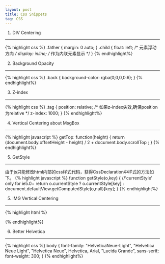```yaml
---
layout: post
title: Css Snippets
tag: CSS
---
```


1. DIV Centering
---------------
{% highlight css %}
.father {
    margin: 0 auto;
}
.child {
    float: left;      /* 元素浮动方向     */
    display: inline;  /* 作为内联元素显示 */
}
{% endhighlight%}

2. Background Opacity
---------------
{% highlight css %}
.back {
	background-color: rgba(0,0,0,0.6);
}
{% endhighlight%}

3. Z-index
---------------
{% highlight css %}
.tag {
	position: relative;  /* 如果z-index失效,确保position为relative */
	z-index: 1000;
}
{% endhighlight%}

4. Vertical Centering about MsgBox
---------------
{% highlight javascript %}
getTop: function(height) {
    return (document.body.offsetHeight - height) / 2 + document.body.scrollTop ;
}
{% endhighlight%}

5. GetStyle
---------------
由于js只能修改html内部的css样式代码，获得CssDeclaration中样式的方法如下。
{% highlight javascript %}
function getStyle(o,key) { //'currentStyle' only for ie5.0+
    return o.currentStyle ?
        o.currentStyle[key] :
        document.defaultView.getComputedStyle(o,null)[key];
}
{% endhighlight%}

5. IMG Vertical Centering
---------------
{% highlight html %}
<div style="display:table-cell;vertical-align:middle;">
    <img style="">
</div>
{% endhighlight%}

6. Better Helvetica
---------------
{% highlight css %}
body {
   font-family: "HelveticaNeue-Light", "Helvetica Neue Light", "Helvetica Neue", Helvetica, Arial, "Lucida Grande", sans-serif;
   font-weight: 300;
}
{% endhighlight%}